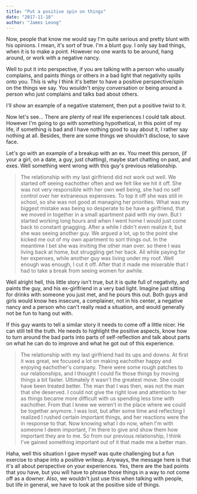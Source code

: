 ```yaml
---
title: "Put a positive spin on things"
date: "2017-11-18"
author: "James Leong"
---
```


Now, people that know me would say I'm quite serious and pretty blunt with his opinions. I mean, it's sort of true. I'm a blunt guy. I only say bad things, when it is to make a point. However no one wants to be around, hang around, or work with a negative nancy. 

Well to put it into perspective, if you are talking with a person who usually complains, and paints things or others in a bad light that negativity spills onto you. This is why I think it's better to have a positive perspective/spin on the things we say. You wouldn't enjoy conversation or being around a person who just complains and talks bad about others.

I'll show an example of a negative statement, then put a positive twist to it.

Now let's see... There are plenty of real life experiences I could talk about. However I'm going to go with something hypothetical, in this point of my life, if something is bad and I have nothing good to say about it, I rather say nothing at all. Besides, there are some things we shouldn't disclose, to save face.

Let's go with an example of a breakup with an ex. You meet this person, (if your a girl, on a date, a guy, just chatting), maybe start chatting on past, and exes. Well something went wrong with this guy's previous relationship.

> The relationship with my last girlfriend did not work out well. We started off seeing eachother often and we 
> felt like we hit it off. She was not very responsible with her own well being, she had no self control 
> over her extraneous expensves. To top it off she was still in school, so she was not good at managing her 
> priorities. What was my biggest mistake was being so desperate to be have a girlfriend, that we moved in 
> together in a small apartment paid with my own. But I started working long hours and when I went home I 
> would just come back to constant gnagging. After a while I didn't even realize it, but she was seeing another 
> guy. We argued a lot, up to the point she kicked me out of my own apartment to sort things out. In the 
> meantime I bet she was inviting the other man over. so there I was living back at home, but struggling get 
> her back. All while paying for her expenses, while another guy was living under my roof. Well enough was 
> enough, I cut it off. After that it made me miserable that I had to take a break from seeing women for awhile.

Well alright hell, this little story isn't true, but it is quite full of negativity, and paints the guy, and his ex-girlfriend in a very bad light. Imagine just sitting for drinks with someone you just met, and he pours this out. Both guys and girls would know hes insecure, a complainer, not in his center, a negative nancy and a person who can't really read a situation, and would generally not be fun to hang out with.

If this guy wants to tell a similar story it needs to come off a little nicer. He can still tell the truth. He needs to highlight the positive aspects, know how to turn around the bad parts into parts of self-reflection and talk about parts on what he can do to improve and what he got out of this experience.

> The relationship with my last girlfriend had its ups and downs. At first it was great, we focused a lot 
> on making eachother happy and enjoying eachother's company. There were some rough patches to our 
> relationships, and I thought I could fix those things by moving things a bit faster. Ultimately it wasn't the 
> greatest move. She could have been treated better. The man that I was then, was not the man that she deserved.
> I could not give the right love and attention to her as things became more difficult with us spending less 
> time with eachother. From that I knew we weren't in the place where we could be together anymore. I was lost, 
> but after some time and reflecting I realized I rushed certain important things, and her reactions were the in
> response to that. Now knowing what I do now, when I'm with someone I deem important, I'm there to give and 
> show them how important they are to me. So from our previous relationship, I think I've gained something 
> important out of it that made me a better man.

Haha, well this situation I gave myself was quite challenging but a fun exercise to shape into a positive writeup. Anyways, the message here is that it's all about perspective on your experiences. Yes, there are the bad points that you have, but you will have to phrase those things in a way to not come off as a downer. Also, we wouldn't just use this when talking with people, but life in general, we have to look at the positive side of things.